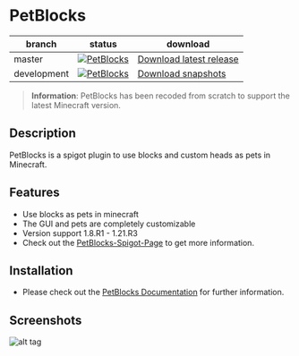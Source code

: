 # PetBlocks

| branch        | status        |  download |
| ------------- | ------------- |   ---------| 
| master        |[![PetBlocks](https://github.com/Shynixn/PetBlocks/actions/workflows/main.yml/badge.svg?branch=master)](https://github.com/Shynixn/PetBlocks/actions/workflows/main.yml)| [Download latest release](https://github.com/Shynixn/PetBlocks/releases)|
| development   | [![PetBlocks](https://github.com/Shynixn/PetBlocks/actions/workflows/main.yml/badge.svg?branch=development)](https://github.com/Shynixn/PetBlocks/actions/workflows/main.yml)  |  [Download snapshots](https://oss.sonatype.org/content/repositories/snapshots/com/github/shynixn/petblocks) |

> __Information__: PetBlocks has been recoded from scratch to support the latest Minecraft version.

## Description

PetBlocks is a spigot plugin to use blocks and custom heads as pets in Minecraft.

## Features

* Use blocks as pets in minecraft
* The GUI and pets are completely customizable
* Version support 1.8.R1 - 1.21.R3
* Check out the [PetBlocks-Spigot-Page](https://www.spigotmc.org/resources/12056/) to get more information.

## Installation

* Please check out the [PetBlocks Documentation](https://shynixn.github.io/PetBlocks/) for further information.

## Screenshots

![alt tag](http://www.mediafire.com/convkey/8853/81wf7uswm0xh9qgzg.jpg)

